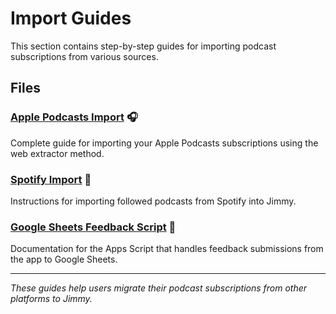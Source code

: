 # Import Guides

This section contains step-by-step guides for importing podcast subscriptions from various sources.

## Files

### [Apple Podcasts Import](./APPLE_PODCASTS_IMPORT.md) 🎧
Complete guide for importing your Apple Podcasts subscriptions using the web extractor method.

### [Spotify Import](./SPOTIFY_IMPORT.md) 🎵
Instructions for importing followed podcasts from Spotify into Jimmy.

### [Google Sheets Feedback Script](./GOOGLE_SHEETS_FEEDBACK_SCRIPT.md) 📝
Documentation for the Apps Script that handles feedback submissions from the app to Google Sheets.

---

*These guides help users migrate their podcast subscriptions from other platforms to Jimmy.* 